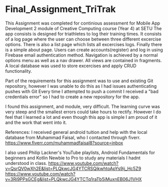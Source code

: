 # Final_Assignment_TriTrak
This Assignment was completed for continious assessment for Mobile App Development 2 module of Creative Computing course (Year 4) at SETU
The app consists is designed for triathletes to log their training times. 
It consists of a log page where the user can choose between three different excercise options.
There is also a list page which lists all excercises logs.
Finally there is a simple about page.
Users can create accounts(register) and log in using Firebase email authentication method. 
Navigation is achieved by a normal options menu as well as a nav drawer.
All views are contained in fragments. 
A local database was used to store excercises and apply CRUD functionality.

Part of the requirements for this assignment was to use and existing Git repository, however I was unable to do this as I had issues authenticating pushes with Git
Every time I attempted to push a commit I received a "bad credentials error" so I had to create a new repository for the app. 

I found this assignment, and module, very difficult. The learning curve was very steep and the smallest errors could take hours to rectify.
However I do feel that I learned a lot and even though this app is simple I am proud of it and the work that went into it. 

References:
I received general android tuition and help with the local database from Muhammad Faisal, who I contacted through fiverr.
https://www.fiverr.com/muhammadfaisal8?source=inbox

I also used Philip Lackner's YouTube playlists, Android Fundamentals for beginners and Kotlin Newbie to Pro to study any materials I hadnt understood in class.
https://www.youtube.com/watch?v=QsrQV0wXh2E&list=PLQkwcJG4YTCRSQikwhtoApYs9ij_Hc5Z9
https://www.youtube.com/watch?v=3Ri9PPsGCEg&list=PLQkwcJG4YTCTq1raTb5iMuxnEB06J1VHX

